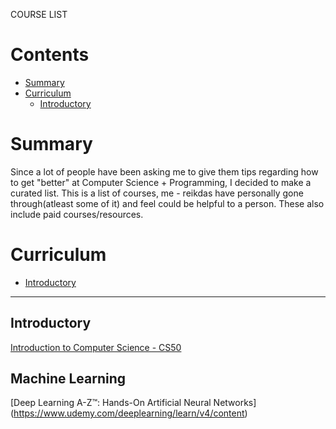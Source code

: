 COURSE LIST

# Contents

- [Summary](#summary)
- [Curriculum](#curriculum)
  - [Introductory](#introductory)

# Summary

Since a lot of people have been asking me to give them tips regarding how to get "better" at Computer Science + Programming, I decided to make a curated list. 
This is a list of courses, me - reikdas have personally gone through(atleast some of it) and feel could be helpful to a person. These also include paid courses/resources.


# Curriculum

- [Introductory](#introductory)

---

## Introductory

[Introduction to Computer Science - CS50](https://www.edx.org/course/cs50s-introduction-computer-science-harvardx-cs50x)


## Machine Learning

[Deep Learning A-Z™: Hands-On Artificial Neural Networks] (https://www.udemy.com/deeplearning/learn/v4/content)


